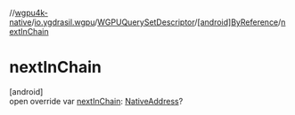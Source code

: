 //[wgpu4k-native](../../../../index.md)/[io.ygdrasil.wgpu](../../index.md)/[WGPUQuerySetDescriptor](../index.md)/[[android]ByReference](index.md)/[nextInChain](next-in-chain.md)

# nextInChain

[android]\
open override var [nextInChain](next-in-chain.md): [NativeAddress](../../../ffi/-native-address/index.md)?